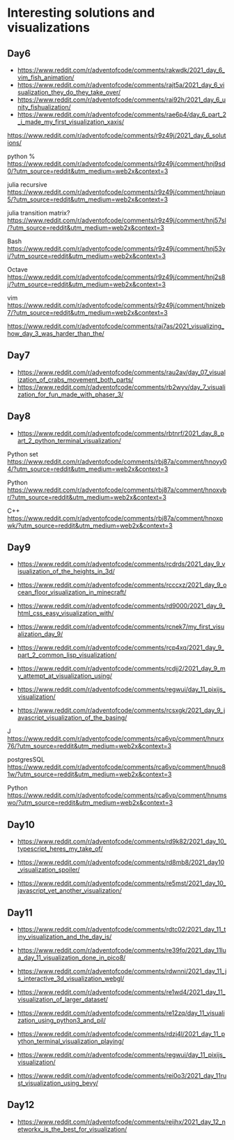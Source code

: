 # Interesting solutions and visualizations

## Day6
* https://www.reddit.com/r/adventofcode/comments/rakwdk/2021_day_6_vim_fish_animation/
* https://www.reddit.com/r/adventofcode/comments/rajt5a/2021_day_6_visualization_they_do_they_take_over/
* https://www.reddit.com/r/adventofcode/comments/rai92h/2021_day_6_unity_fishualization/
* https://www.reddit.com/r/adventofcode/comments/rae6p4/day_6_part_2_i_made_my_first_visualization_xaxis/


https://www.reddit.com/r/adventofcode/comments/r9z49j/2021_day_6_solutions/

python %
https://www.reddit.com/r/adventofcode/comments/r9z49j/comment/hnj9sd0/?utm_source=reddit&utm_medium=web2x&context=3

julia recursive
https://www.reddit.com/r/adventofcode/comments/r9z49j/comment/hnjaun5/?utm_source=reddit&utm_medium=web2x&context=3


julia transition matrix?
https://www.reddit.com/r/adventofcode/comments/r9z49j/comment/hnj57sl/?utm_source=reddit&utm_medium=web2x&context=3


Bash
https://www.reddit.com/r/adventofcode/comments/r9z49j/comment/hnj53yi/?utm_source=reddit&utm_medium=web2x&context=3

Octave
https://www.reddit.com/r/adventofcode/comments/r9z49j/comment/hnj2s8j/?utm_source=reddit&utm_medium=web2x&context=3

vim
https://www.reddit.com/r/adventofcode/comments/r9z49j/comment/hnizeb7/?utm_source=reddit&utm_medium=web2x&context=3

https://www.reddit.com/r/adventofcode/comments/raj7as/2021_visualizing_how_day_3_was_harder_than_the/


## Day7
* https://www.reddit.com/r/adventofcode/comments/rau2av/day_07_visualization_of_crabs_movement_both_parts/
* https://www.reddit.com/r/adventofcode/comments/rb2wyv/day_7_visualization_for_fun_made_with_phaser_3/


## Day8

* https://www.reddit.com/r/adventofcode/comments/rbtnrf/2021_day_8_part_2_python_terminal_visualization/


Python set
https://www.reddit.com/r/adventofcode/comments/rbj87a/comment/hnoyy04/?utm_source=reddit&utm_medium=web2x&context=3

Python
https://www.reddit.com/r/adventofcode/comments/rbj87a/comment/hnoxvbr/?utm_source=reddit&utm_medium=web2x&context=3

C++
https://www.reddit.com/r/adventofcode/comments/rbj87a/comment/hnoxpwk/?utm_source=reddit&utm_medium=web2x&context=3

## Day9

* https://www.reddit.com/r/adventofcode/comments/rcdrds/2021_day_9_visualization_of_the_heights_in_3d/

* https://www.reddit.com/r/adventofcode/comments/rcccxz/2021_day_9_ocean_floor_visualization_in_minecraft/

* https://www.reddit.com/r/adventofcode/comments/rd9000/2021_day_9_html_css_easy_visualization_with/
* https://www.reddit.com/r/adventofcode/comments/rcnek7/my_first_visualization_day_9/
* https://www.reddit.com/r/adventofcode/comments/rcp4xq/2021_day_9_part_2_common_lisp_visualization/

* https://www.reddit.com/r/adventofcode/comments/rcdjj2/2021_day_9_my_attempt_at_visualization_using/

* https://www.reddit.com/r/adventofcode/comments/regwui/day_11_pixijs_visualization/

* https://www.reddit.com/r/adventofcode/comments/rcsxgk/2021_day_9_javascript_visualization_of_the_basing/

J
https://www.reddit.com/r/adventofcode/comments/rca6vp/comment/hnurx76/?utm_source=reddit&utm_medium=web2x&context=3

postgresSQL
https://www.reddit.com/r/adventofcode/comments/rca6vp/comment/hnuo81w/?utm_source=reddit&utm_medium=web2x&context=3

Python
https://www.reddit.com/r/adventofcode/comments/rca6vp/comment/hnumswo/?utm_source=reddit&utm_medium=web2x&context=3



## Day10

* https://www.reddit.com/r/adventofcode/comments/rd9k82/2021_day_10_typescript_heres_my_take_of/

* https://www.reddit.com/r/adventofcode/comments/rd8mb8/2021_day10_visualization_spoiler/

* https://www.reddit.com/r/adventofcode/comments/re5mst/2021_day_10_javascript_yet_another_visualization/


## Day11

* https://www.reddit.com/r/adventofcode/comments/rdtc02/2021_day_11_tiny_visualization_and_the_day_is/

* https://www.reddit.com/r/adventofcode/comments/re39fo/2021_day_11lua_day_11_visualization_done_in_pico8/

* https://www.reddit.com/r/adventofcode/comments/rdwnni/2021_day_11_js_interactive_3d_visualization_webgl/

* https://www.reddit.com/r/adventofcode/comments/re1wd4/2021_day_11_visualization_of_larger_dataset/

* https://www.reddit.com/r/adventofcode/comments/re12zq/day_11_visualization_using_python3_and_pil/

* https://www.reddit.com/r/adventofcode/comments/rdzj4l/2021_day_11_python_terminal_visualization_playing/

* https://www.reddit.com/r/adventofcode/comments/regwui/day_11_pixijs_visualization/

* https://www.reddit.com/r/adventofcode/comments/rei0o3/2021_day_11rust_visualization_using_bevy/

## Day12

* https://www.reddit.com/r/adventofcode/comments/reijhx/2021_day_12_networkx_is_the_best_for_visualization/